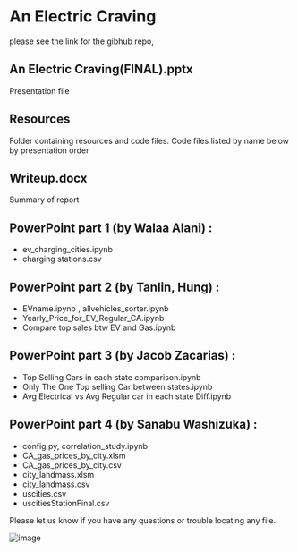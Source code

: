 # An Electric Craving
please see the link for the gibhub repo, 

## An Electric Craving(FINAL).pptx
Presentation file

## Resources
Folder containing resources and code files. Code files listed by name below by presentation order

## Writeup.docx
Summary of report

## PowerPoint part 1 (by Walaa Alani) : 
* ev_charging_cities.ipynb
* charging stations.csv

## PowerPoint part 2 (by Tanlin, Hung) : 
* EVname.ipynb , allvehicles_sorter.ipynb
* Yearly_Price_for_EV_Regular_CA.ipynb
* Compare top sales btw EV and Gas.ipynb

## PowerPoint part 3 (by Jacob Zacarias) : 
* Top Selling Cars in each state comparison.ipynb
* Only The One Top selling Car between states.ipynb
* Avg Electrical vs Avg Regular car in each state Diff.ipynb 

## PowerPoint part 4 (by Sanabu Washizuka) :  
* config.py, correlation_study.ipynb
* CA_gas_prices_by_city.xlsm
* CA_gas_prices_by_city.csv
* city_landmass.xlsm
* city_landmass.csv
* uscities.csv
* uscitiesStationFinal.csv

Please let us know if you have any questions or trouble locating any file.


![image](https://user-images.githubusercontent.com/51308869/127089213-3eb045f8-ba3e-4c4f-9995-db0cd5ce7b1d.png)

